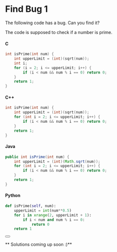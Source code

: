 # Find Bug 1

The following code has a bug. Can you find it?

The code is supposed to check if a number is prime.

#### C

``` c
int isPrime(int num) {
    int upperLimit = (int)(sqrt(num));
    int i;
    for (i = 2; i <= upperLimit; i++) {
	    if (i < num && num % i == 0) return 0;
	}
    return 1;
}
```

#### C++

``` c++
int isPrime(int num) {
	int upperLimit = (int)(sqrt(num));
	for (int i = 2; i <= upperLimit; i++) {
		if (i < num && num % i == 0) return 0;
	}
	return 1;
}
```

#### Java
``` java
public int isPrime(int num) {
	int upperLimit = (int)(Math.sqrt(num));
	for (int i = 2; i <= upperLimit; i++) {
		if (i < num && num % i == 0) return 0;
	}
	return 1;
}
```
#### Python

``` python
def isPrime(self, num):
	upperLimit = int(num**0.5)
	for i in xrange(2, upperLimit + 1):
		if i < num and num % i == 0:
			return 0
	return 1
```

<button class="section" target="solution" show="Show solution" hide="Hide solution"></button>

<!--sec data-title="Solution" data-id="solution" data-show=false ces-->
** Solutions coming up soon :)**
<!--endsec-->